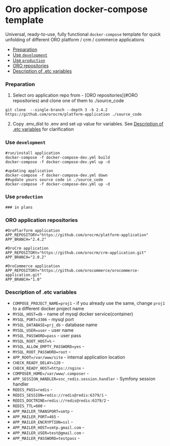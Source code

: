 # Oro application docker-compose template
Universal, ready-to-use, fully functional `docker-compose` template for quick unfolding of different ORO platform / crm / commerce applications 


- [Preparation](#preparation)
- [Use `development`](#use-development)
- [Use `production`](#use-production)
- [ORO repositories](#oro-application-repositories)
- [Description of .etc variables](#description-of-etc-variables)

### Preparation 
1. Select oro application repo from - [ORO repositories](#ORO repositories) and clone one of them to ./source_code
```
git clone  --single-branch --depth 3 -b 2.4.2 https://github.com/orocrm/platform-application ./source_code
```
2. Copy .env_dist to .env and set up value for variables. See [Description of .etc variables](#Description-of-.etc-variables) for clarification   

### Use `development`
```
#run/install application
docker-compose -f docker-compose-dev.yml build
docker-compose -f docker-compose-dev.yml up -d

#updating application
docker-compose -f docker-compose-dev.yml down
##update yours source code in ./source_code
docker-compose -f docker-compose-dev.yml up -d
```
### Use `production`
``` 
### in plans
```


### ORO application repositories
```
#OroPlarform application
APP_REPOSITORY="https://github.com/orocrm/platform-application"
APP_BRANCH="2.4.2"

#OroCrm application
APP_REPOSITORY="https://github.com/orocrm/crm-application.git"
APP_BRANCH="2.0.2"

#OroCommerce application
APP_REPOSITORY="https://github.com/orocommerce/orocommerce-application.git"
APP_BRANCH="1.0"
```

### Description of .etc variables 

* `COMPOSE_PROJECT_NAME=proj1` - if you already use the same, change `proj1` to a different docker project name 
* `MYSQL_HOST=db` - name of mysql docker service(container) 
* `MYSQL_PORT=3306` - mysql port
* `MYSQL_DATABASE=prj_db` - database name  
* `MYSQL_USER=user` - user name  
* `MYSQL_PASSWORD=pass` - user pass 
* `MYSQL_ROOT_HOST=%` -  
* `MYSQL_ALLOW_EMPTY_PASSWORD=yes` -  
* `MYSQL_ROOT_PASSWORD=root` -  
* `APP_ROOT=/var/www/site` - internal application location
* `CHECK_READY_DELAY=120` -
* `CHECK_READY_HOST=https://nginx` -
* `COMPOSER_HOME=/var/www/.composer` -
* `APP_SESSION_HANDLER=snc_redis.session.handler` - Symfony session handler
* `REDIS_PASS=redis` -
* `REDIS_SESSION=redis://redis@redis:6379/1` -
* `REDIS_DOCTRINE=redis://redis@redis:6379/2` -
* `REDIS_TTL=600` -
* `APP_MAILER_TRANSPORT=smtp` -
* `APP_MAILER_PORT=465` -
* `APP_MAILER_ENCRYPTION=ssl` -
* `APP_MAILER_HOST=smtp.gmail.com` -
* `APP_MAILER_USER=test@gmail.com` -
* `APP_MAILER_PASSWORD=testpass` -